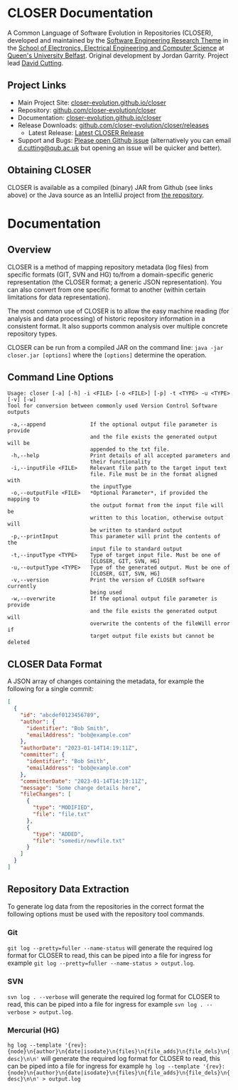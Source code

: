# CLOSER Documentation
A Common Language of Software Evolution in Repositories (CLOSER), developed and maintained by the [Software Engineering Research Theme](https://www.qub.ac.uk/schools/eeecs/Research/softwareengineering/) in the [School of Electronics, Electrical Engineering and Computer Science](https://www.qub.ac.uk/schools/eeecs/) at [Queen's University Belfast](https://www.qub.ac.uk/). Original development by Jordan Garrity. Project lead [David Cutting](https://davecutting.uk).

## Project Links

- Main Project Site: [closer-evolution.github.io/closer](https://closer-evolution.github.io/closer/)
- Repository: [github.com/closer-evolution/closer](https://github.com/closer-evolution/closer/)
- Documentation: [closer-evolution.github.io/closer](https://closer-evolution.github.io/closer/)
- Release Downloads: [github.com/closer-evolution/closer/releases](https://github.com/closer-evolution/closer/releases)
  - Latest Release: [Latest CLOSER Release](https://github.com/closer-evolution/closer/releases/latest)
- Support and Bugs: [Please open Github issue](https://github.com/closer-evolution/closer/issues) (alternatively you can email [d.cutting@qub.ac.uk](mailto://d.cutting@qub.ac.uk) but opening an issue will be quicker and better).

## Obtaining CLOSER

CLOSER is available as a compiled (binary) JAR from Github (see links above) or the Java source as an IntelliJ project from [the repository](https://github.com/closer-evolution/closer).

# Documentation

## Overview

CLOSER is a method of mapping repository metadata (log files) from specific formats (GIT, SVN and HG) to/from a domain-specific generic representation (the CLOSER format; a generic JSON representation). You can also convert from one specific format to another (within certain limitations for data representation).

The most common use of CLOSER is to allow the easy machine reading (for analysis and data processing) of historic repository information in a consistent format. It also supports common analysis over multiple concrete repository types.

CLOSER can be run from a compiled JAR on the command line: ```java -jar closer.jar [options]``` where the ```[options]``` determine the operation.

## Command Line Options

```
Usage: closer [-a] [-h] -i <FILE> [-o <FILE>] [-p] -t <TYPE> -u <TYPE> [-v] [-w]
Tool for conversion between commonly used Version Control Software outputs

 -a,--append              If the optional output file parameter is provide
                          and the file exists the generated output will be
                          appended to the txt file.
 -h,--help                Print details of all accepted parameters and
                          their functionality
 -i,--inputFile <FILE>    Relevant file path to the target input text
                          file. File must be in the format aligned with
                          the inputType
 -o,--outputFile <FILE>   *Optional Parameter*, if provided the mapping to
                          the output format from the input file will be
                          written to this location, otherwise output will
                          be written to standard output
 -p,--printInput          This parameter will print the contents of the
                          input file to standard output
 -t,--inputType <TYPE>    Type of target input file. Must be one of
                          [CLOSER, GIT, SVN, HG]
 -u,--outputType <TYPE>   Type of the generated output. Must be one of
                          [CLOSER, GIT, SVN, HG]
 -v,--version             Print the version of CLOSER software currently
                          being used
 -w,--overwrite           If the optional output file parameter is provide
                          and the file exists the generated output will
                          overwrite the contents of the fileWill error if
                          target output file exists but cannot be deleted
```

## CLOSER Data Format

A JSON array of changes containing the metadata, for example the following for a single commit:

```json
[
  {
    "id": "abcdef0123456789",
    "author": {
      "identifier": "Bob Smith",
      "emailAddress": "bob@example.com"
    },
    "authorDate": "2023-01-14T14:19:11Z",
    "committer": {
      "identifier": "Bob Smith",
      "emailAddress": "bob@example.com"
    },
    "committerDate": "2023-01-14T14:19:11Z",
    "message": "Some change details here",
    "fileChanges": [
      {
        "type": "MODIFIED",
        "file": "file.txt"
      },
      {
        "type": "ADDED",
        "file": "somedir/newfile.txt"
      }
    ]
  }
]
```

## Repository Data Extraction

To generate log data from the repositories in the correct format the following options must be used with the repository tool commands.

### Git

```git log --pretty=fuller --name-status``` will generate the required log format for CLOSER to read, this can be piped into a file for ingress for example ```git log --pretty=fuller --name-status > output.log```.

### SVN

```svn log . --verbose``` will generate the required log format for CLOSER to read, this can be piped into a file for ingress for example ```svn log . --verbose > output.log```.

### Mercurial (HG)

```hg log --template '{rev}:{node}\n{author}\n{date|isodate}\n{files}\n{file_adds}\n{file_dels}\n{desc}\n\n'``` will generate the required log format for CLOSER to read, this can be piped into a file for ingress for example ```hg log --template '{rev}:{node}\n{author}\n{date|isodate}\n{files}\n{file_adds}\n{file_dels}\n{desc}\n\n' > output.log```